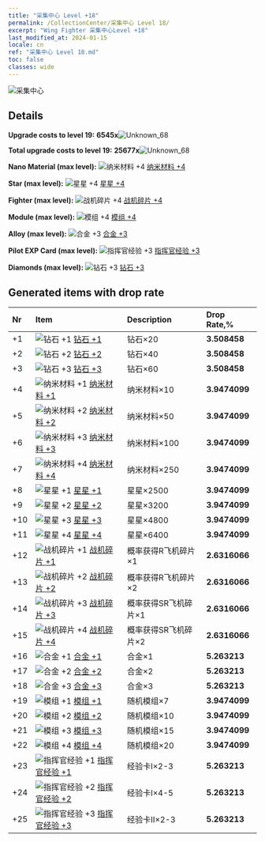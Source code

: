 ```yaml
---
title: "采集中心 Level +18"
permalink: /CollectionCenter/采集中心 Level 18/
excerpt: "Wing Fighter 采集中心Level +18"
last_modified_at: 2024-01-15
locale: cn
ref: "采集中心 Level 18.md"
toc: false
classes: wide
---
```



  ![采集中心](/images/bh_img6.png)

## Details

 **Upgrade costs to level 19:** **6545x**![Unknown_68](/images/item/bh_img25_p.png)

 **Total upgrade costs to level 19:** **25677x**![Unknown_68](/images/item/bh_img25_p.png)

 **Nano Material (max level):** ![纳米材料 +4](/images/cc/CC_纳米材料_4_p.png) [纳米材料 +4](/cn/CollectionCenter/纳米材料_4/)

 **Star (max level):** ![星星 +4](/images/cc/CC_星星_4_p.png) [星星 +4](/cn/CollectionCenter/星星_4/)

 **Fighter (max level):** ![战机碎片 +4](/images/cc/CC_战机碎片_4_p.png) [战机碎片 +4](/cn/CollectionCenter/战机碎片_4/)

 **Module (max level):** ![模组 +4](/images/cc/CC_模组_4_p.png) [模组 +4](/cn/CollectionCenter/模组_4/)

 **Alloy (max level):** ![合金 +3](/images/cc/CC_合金_3_p.png) [合金 +3](/cn/CollectionCenter/合金_3/)

 **Pilot EXP Card (max level):** ![指挥官经验 +3](/images/cc/CC_指挥官经验_3_p.png) [指挥官经验 +3](/cn/CollectionCenter/指挥官经验_3/)

 **Diamonds (max level):** ![钻石 +3](/images/cc/CC_钻石_3_p.png) [钻石 +3](/cn/CollectionCenter/钻石_3/)

## Generated items with drop rate

  |  Nr |     Item   |    Description   |  Drop Rate,% |
  |:----|:-----------|:-----------------|:-------------|
  | +1 | ![钻石 +1](/images/cc/CC_钻石_1_p.png) [钻石 +1](/cn/CollectionCenter/钻石_1/) | 钻石×20 | **3.508458** |
  | +2 | ![钻石 +2](/images/cc/CC_钻石_2_p.png) [钻石 +2](/cn/CollectionCenter/钻石_2/) | 钻石×40 | **3.508458** |
  | +3 | ![钻石 +3](/images/cc/CC_钻石_3_p.png) [钻石 +3](/cn/CollectionCenter/钻石_3/) | 钻石×60 | **3.508458** |
  | +4 | ![纳米材料 +1](/images/cc/CC_纳米材料_1_p.png) [纳米材料 +1](/cn/CollectionCenter/纳米材料_1/) | 纳米材料×10 | **3.9474099** |
  | +5 | ![纳米材料 +2](/images/cc/CC_纳米材料_2_p.png) [纳米材料 +2](/cn/CollectionCenter/纳米材料_2/) | 纳米材料×50 | **3.9474099** |
  | +6 | ![纳米材料 +3](/images/cc/CC_纳米材料_3_p.png) [纳米材料 +3](/cn/CollectionCenter/纳米材料_3/) | 纳米材料×100 | **3.9474099** |
  | +7 | ![纳米材料 +4](/images/cc/CC_纳米材料_4_p.png) [纳米材料 +4](/cn/CollectionCenter/纳米材料_4/) | 纳米材料×250 | **3.9474099** |
  | +8 | ![星星 +1](/images/cc/CC_星星_1_p.png) [星星 +1](/cn/CollectionCenter/星星_1/) | 星星×2500 | **3.9474099** |
  | +9 | ![星星 +2](/images/cc/CC_星星_2_p.png) [星星 +2](/cn/CollectionCenter/星星_2/) | 星星×3200 | **3.9474099** |
  | +10 | ![星星 +3](/images/cc/CC_星星_3_p.png) [星星 +3](/cn/CollectionCenter/星星_3/) | 星星×4800 | **3.9474099** |
  | +11 | ![星星 +4](/images/cc/CC_星星_4_p.png) [星星 +4](/cn/CollectionCenter/星星_4/) | 星星×6400 | **3.9474099** |
  | +12 | ![战机碎片 +1](/images/cc/CC_战机碎片_1_p.png) [战机碎片 +1](/cn/CollectionCenter/战机碎片_1/) | 概率获得R飞机碎片×1 | **2.6316066** |
  | +13 | ![战机碎片 +2](/images/cc/CC_战机碎片_2_p.png) [战机碎片 +2](/cn/CollectionCenter/战机碎片_2/) | 概率获得R飞机碎片×2 | **2.6316066** |
  | +14 | ![战机碎片 +3](/images/cc/CC_战机碎片_3_p.png) [战机碎片 +3](/cn/CollectionCenter/战机碎片_3/) | 概率获得SR飞机碎片×1 | **2.6316066** |
  | +15 | ![战机碎片 +4](/images/cc/CC_战机碎片_4_p.png) [战机碎片 +4](/cn/CollectionCenter/战机碎片_4/) | 概率获得SR飞机碎片×2 | **2.6316066** |
  | +16 | ![合金 +1](/images/cc/CC_合金_1_p.png) [合金 +1](/cn/CollectionCenter/合金_1/) | 合金×1 | **5.263213** |
  | +17 | ![合金 +2](/images/cc/CC_合金_2_p.png) [合金 +2](/cn/CollectionCenter/合金_2/) | 合金×2 | **5.263213** |
  | +18 | ![合金 +3](/images/cc/CC_合金_3_p.png) [合金 +3](/cn/CollectionCenter/合金_3/) | 合金×3 | **5.263213** |
  | +19 | ![模组 +1](/images/cc/CC_模组_1_p.png) [模组 +1](/cn/CollectionCenter/模组_1/) | 随机模组×7 | **3.9474099** |
  | +20 | ![模组 +2](/images/cc/CC_模组_2_p.png) [模组 +2](/cn/CollectionCenter/模组_2/) | 随机模组×10 | **3.9474099** |
  | +21 | ![模组 +3](/images/cc/CC_模组_3_p.png) [模组 +3](/cn/CollectionCenter/模组_3/) | 随机模组×15 | **3.9474099** |
  | +22 | ![模组 +4](/images/cc/CC_模组_4_p.png) [模组 +4](/cn/CollectionCenter/模组_4/) | 随机模组×20 | **3.9474099** |
  | +23 | ![指挥官经验 +1](/images/cc/CC_指挥官经验_1_p.png) [指挥官经验 +1](/cn/CollectionCenter/指挥官经验_1/) | 经验卡I×2-3 | **5.263213** |
  | +24 | ![指挥官经验 +2](/images/cc/CC_指挥官经验_2_p.png) [指挥官经验 +2](/cn/CollectionCenter/指挥官经验_2/) | 经验卡I×4-5 | **5.263213** |
  | +25 | ![指挥官经验 +3](/images/cc/CC_指挥官经验_3_p.png) [指挥官经验 +3](/cn/CollectionCenter/指挥官经验_3/) | 经验卡II×2-3 | **5.263213** |

